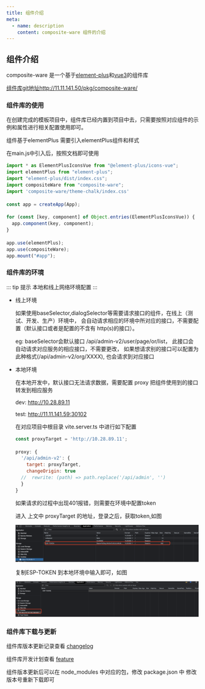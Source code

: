 ```yaml
---
title: 组件介绍
meta:
  - name: description
    content: composite-ware 组件的介绍
---
```


## 组件介绍

composite-ware 是一个基于[element-plus](https://element-plus.org/)和[vue3](https://v3.vuejs.org/)的组件库  

[组件库git地址http://11.11.141.50/pkg/composite-ware/](http://11.11.141.50/pkg/composite-ware/)

### 组件库的使用

  在创建完成的模板项目中，组件库已经内置到项目中去，只需要按照对应组件的示例和属性进行相关配置使用即可。

  组件基于elementPlus 需要引入elementPlus组件和样式

  在main.js中引入后，按照文档即可使用

  ```js
  import * as ElementPlusIconsVue from "@element-plus/icons-vue";
  import elementPlus from "element-plus";
  import "element-plus/dist/index.css";
  import compositeWare from "composite-ware";
  import 'composite-ware/theme-chalk/index.css'

  const app = createApp(App);

  for (const [key, component] of Object.entries(ElementPlusIconsVue)) {
    app.component(key, component);
  }

  app.use(elementPlus);
  app.use(compositeWare);
  app.mount("#app");

  ```

### 组件库的环境

::: tip 提示
本地和线上网络环境配置
:::

- 线上环境

  如果使用baseSelector,dialogSelector等需要请求接口的组件，在线上（测试、开发、生产）环境中，
  会自动请求相应的环境中所对应的接口，不需要配置（默认接口或者是配置的不含有 http(s)的接口）。

  eg: baseSelector会默认接口 /api/admin-v2/user/page/or/list， 此接口会自动请求对应服务的相应接口，不需要更改，
  如果想请求别的接口可以配置为此种格式(/api/admin-v2/org/XXXX), 也会请求到对应接口

- 本地环境

  在本地开发中，默认接口无法请求数据，需要配置 proxy 把组件使用到的接口转发到相应服务

  dev: <http://10.28.89.11>

  test: <http://11.11.141.59:30102>

  在对应项目中根目录 vite.server.ts 中进行如下配置

  ```js
  const proxyTarget = 'http://10.28.89.11';

  proxy: {
    '/api/admin-v2': {
      target: proxyTarget,
      changeOrigin: true
    //  rewrite: (path) => path.replace('/api/admin', '')
    }
  }
  ```

  如果请求的过程中出现401报错，则需要在环境中配置token

  进入 上文中 proxyTarget 的地址，登录之后，获取token,如图

  ![Alt](../../../assets/001.png#pic_center)

  复制ESP-TOKEN 到本地环境中输入即可，如图

  ![Alt](../../../assets/002.png#pic_center)

### 组件库下载与更新

  组件库版本更新记录查看 [changelog](./changelog)

  组件库开发计划查看 [feature](./feature)

  组件版本更新后可以在 node_modules 中对应的包，修改 package.json 中 修改版本号重新下载即可
